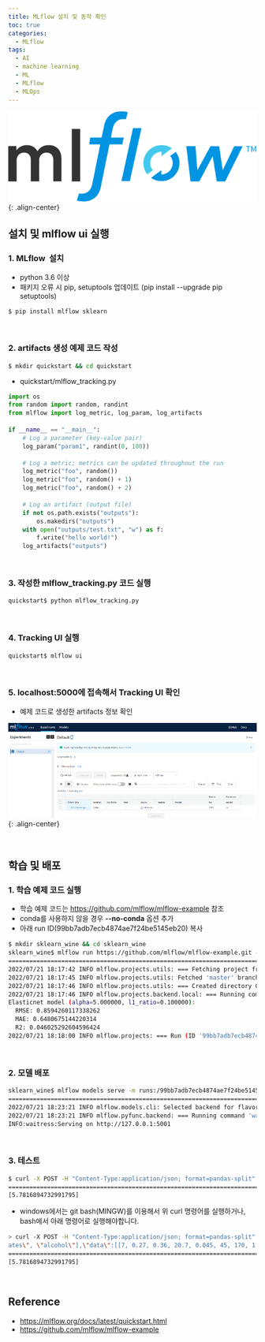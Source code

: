 ```yaml
---
title: MLflow 설치 및 동작 확인
toc: true
categories:
  - MLflow
tags:
  - AI
  - machine learning
  - ML
  - MLflow
  - MLOps
---
```


![mlflow logo](/assets/images/posts/2022-7-21-mlflow-setup/img-1.png){: .align-center}

## **설치 및 mlflow ui 실행**

### **1. MLflow  설치**

* python 3.6 이상
* 패키지 오류 시 pip, setuptools 업데이트 (pip install --upgrade pip setuptools)

```bash
$ pip install mlflow sklearn
```

<br>

### **2. artifacts 생성 예제 코드 작성**

```bash
$ mkdir quickstart && cd quickstart
```

* quickstart/mlflow_tracking.py

```python
import os
from random import random, randint
from mlflow import log_metric, log_param, log_artifacts

if __name__ == "__main__":
    # Log a parameter (key-value pair)
    log_param("param1", randint(0, 100))

    # Log a metric; metrics can be updated throughout the run
    log_metric("foo", random())
    log_metric("foo", random() + 1)
    log_metric("foo", random() + 2)

    # Log an artifact (output file)
    if not os.path.exists("outputs"):
        os.makedirs("outputs")
    with open("outputs/test.txt", "w") as f:
        f.write("hello world!")
    log_artifacts("outputs")
```

<br>

### **3. 작성한 mlflow_tracking.py 코드 실행**

```bash
quickstart$ python mlflow_tracking.py
```

<br>

### **4. Tracking UI 실행**

```bash 
quickstart$ mlflow ui
```

<br>

### **5. localhost:5000에 접속해서 Tracking UI 확인**

* 예제 코드로 생성한 artifacts 정보 확인

![mlflow ui](/assets/images/posts/2022-7-21-mlflow-setup/img-2.png){: .align-center}

<br>

## **학습 및 배포**

### **1. 학습 예제 코드 실행**

* 학습 예제 코드는 <https://github.com/mlflow/mlflow-example> 참조
* conda를 사용하지 않을 경우 **--no-conda** 옵션 추가
* 아래 run ID(99bb7adb7ecb4874ae7f24be5145eb20) 복사

```bash
$ mkdir sklearn_wine && cd sklearn_wine
sklearn_wine$ mlflow run https://github.com/mlflow/mlflow-example.git -P alpha=5.0 --no-conda
==============================================================================================
2022/07/21 18:17:42 INFO mlflow.projects.utils: === Fetching project from https://github.com/mlflow/mlflow-example.git into C:\Users\user\AppData\Local\Temp\tmpr7pldpu9 ===
2022/07/21 18:17:45 INFO mlflow.projects.utils: Fetched 'master' branch
2022/07/21 18:17:46 INFO mlflow.projects.utils: === Created directory C:\Users\user\AppData\Local\Temp\tmp9c0vatqv for downloading remote URIs passed to arguments of type 'path' ===
2022/07/21 18:17:46 INFO mlflow.projects.backend.local: === Running command 'python train.py 5.0 0.1' in run with ID '99bb7adb7ecb4874ae7f24be5145eb20' === 
Elasticnet model (alpha=5.000000, l1_ratio=0.100000):
  RMSE: 0.8594260117338262
  MAE: 0.6480675144220314
  R2: 0.046025292604596424
2022/07/21 18:18:00 INFO mlflow.projects: === Run (ID '99bb7adb7ecb4874ae7f24be5145eb20') succeeded ===
```

<br>

### **2. 모델 배포**

```bash
sklearn_wine$ mlflow models serve -m runs:/99bb7adb7ecb4874ae7f24be5145eb20/model --port 5001 --no-conda
==============================================================================================
2022/07/21 18:23:21 INFO mlflow.models.cli: Selected backend for flavor 'python_function'
2022/07/21 18:23:21 INFO mlflow.pyfunc.backend: === Running command 'waitress-serve --host=127.0.0.1 --port=5001 --ident=mlflow mlflow.pyfunc.scoring_server.wsgi:app'
INFO:waitress:Serving on http://127.0.0.1:5001
```

<br>

### **3. 테스트**

```bash
$ curl -X POST -H "Content-Type:application/json; format=pandas-split" -d '{"columns":["fixed acidity", "volatile acidity", "citric acid", "residual sugar", "chlorides", "free sulfur dioxide", "total sulfur dioxide", "density", "pH", "sulphates", "alcohol"],"data":[[7, 0.27, 0.36, 20.7, 0.045, 45, 170, 1.001, 3, 0.45, 8.8]]}' http://localhost:5001/invocations
==============================================================================================
[5.7816894732991795]
```

* windows에서는 git bash(MINGW)를 이용해서 위 curl 명령어를 실행하거나, bash에서 아래 명령어로 실행해야합니다.

```bash
> curl -X POST -H "Content-Type:application/json; format=pandas-split" -d "{\"columns\":[\"fixed acidity\", \"volatile acidity\", \"citric acid\", \"residual sugar\", \"chlorides\", \"free sulfur dioxide\", \"total sulfur dioxide\", \"density\", \"pH\", \"sulph
ates\", \"alcohol\"],\"data\":[[7, 0.27, 0.36, 20.7, 0.045, 45, 170, 1.001, 3, 0.45, 8.8]]}" http://localhost:5001/invocations
==============================================================================================
[5.7816894732991795]
```

<br>

## **Reference**

* <https://mlflow.org/docs/latest/quickstart.html>
* <https://github.com/mlflow/mlflow-example>


 


 

